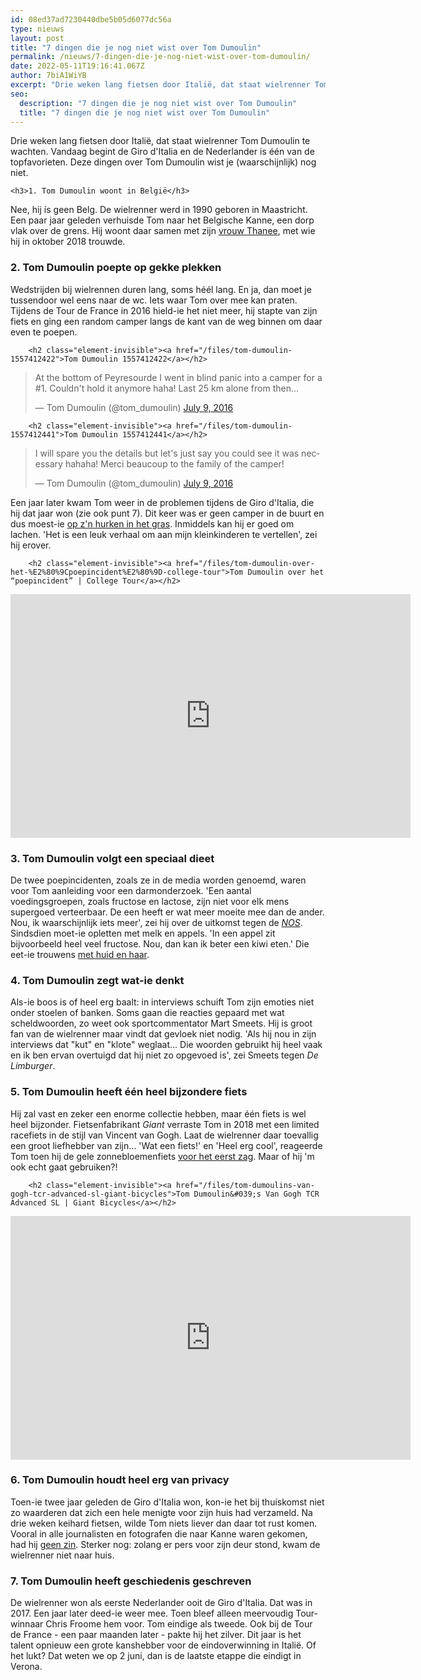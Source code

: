 ```yaml
---
id: 08ed37ad7230440dbe5b05d6077dc56a
type: nieuws
layout: post
title: "7 dingen die je nog niet wist over Tom Dumoulin"
permalink: /nieuws/7-dingen-die-je-nog-niet-wist-over-tom-dumoulin/
date: 2022-05-11T19:16:41.067Z
author: 7biA1WiYB
excerpt: "Drie weken lang fietsen door Italië, dat staat wielrenner Tom Dumoulin te wachten. Vandaag begint de Giro d'Italia en de Nederlander is één van de topfavorieten. Deze dingen over Tom Dumoulin wist je (waarschijnlijk) nog niet.  "
seo:
  description: "7 dingen die je nog niet wist over Tom Dumoulin"
  title: "7 dingen die je nog niet wist over Tom Dumoulin"
---
```

Drie weken lang fietsen door Italië, dat staat wielrenner Tom Dumoulin te wachten. Vandaag begint de Giro d'Italia en de Nederlander is één van de topfavorieten. Deze dingen over Tom Dumoulin wist je (waarschijnlijk) nog niet.  

    <h3>1. Tom Dumoulin woont in België</h3>
<p>Nee, hij ís geen Belg. De wielrenner werd in 1990 geboren in Maastricht. Een paar jaar geleden verhuisde Tom naar het Belgische Kanne, een dorp vlak over de grens. Hij woont daar samen met zijn <a href="https://www.1limburg.nl/tom-dumoulin-trouwt-met-zijn-grote-liefde?context=section-230" target="_blank">vrouw Thanee</a>, met wie hij in oktober 2018 trouwde.</p>
<h3>2. Tom Dumoulin poepte op gekke plekken</h3>
<p>Wedstrijden bij wielrennen duren lang, soms héél lang. En ja, dan moet je tussendoor wel eens naar de wc. Iets waar Tom over mee kan praten. Tijdens de Tour de France in 2016 hield-ie het niet meer, hij stapte van zijn fiets en ging een random camper langs de kant van de weg binnen om daar even te poepen. </p>
<p><div class="media media-element-container media-default"><div id="file-537129" class="file file-document file-text-oembed">

        <h2 class="element-invisible"><a href="/files/tom-dumoulin-1557412422">Tom Dumoulin 1557412422</a></h2>
    
  
  <div class="content">
    
<blockquote class="twitter-tweet" data-width="550"><p lang="en" dir="ltr">At the bottom of Peyresourde I went in blind panic into a camper for a #1. Couldn&#39;t hold it anymore haha! Last 25 km alone from then...</p>&mdash; Tom Dumoulin (@tom_dumoulin) <a href="https://twitter.com/tom_dumoulin/status/751810927687852032?ref_src=twsrc%5Etfw">July 9, 2016</a></blockquote>
<script async="" src="https://platform.twitter.com/widgets.js" charset="utf-8"></script>
  </div>

  
</div>
</div>
<p><div class="media media-element-container media-default"><div id="file-537130" class="file file-document file-text-oembed">

        <h2 class="element-invisible"><a href="/files/tom-dumoulin-1557412441">Tom Dumoulin 1557412441</a></h2>
    
  
  <div class="content">
    
<blockquote class="twitter-tweet" data-width="550"><p lang="en" dir="ltr">I will spare you the details but let&#39;s just say you could see it was necessary hahaha! Merci beaucoup to the family of the camper!</p>&mdash; Tom Dumoulin (@tom_dumoulin) <a href="https://twitter.com/tom_dumoulin/status/751811166477905920?ref_src=twsrc%5Etfw">July 9, 2016</a></blockquote>
<script async="" src="https://platform.twitter.com/widgets.js" charset="utf-8"></script>
  </div>

  
</div>
</div>
<p>Een jaar later kwam Tom weer in de problemen tijdens de Giro d'Italia, die hij dat jaar won (zie ook punt 7). Dit keer was er geen camper in de buurt en dus moest-ie <a href="https://www.youtube.com/watch?v=Br2fsbH9sy8" target="_blank">op z'n hurken in het gras</a>. Inmiddels kan hij er goed om lachen. 'Het is een leuk verhaal om aan mijn kleinkinderen te vertellen', zei hij erover.</p>
<p><div class="media media-element-container media-default"><div id="file-537132" class="file file-video file-video-youtube">

        <h2 class="element-invisible"><a href="/files/tom-dumoulin-over-het-%E2%80%9Cpoepincident%E2%80%9D-college-tour">Tom Dumoulin over het “poepincident” | College Tour</a></h2>
    
  
  <div class="content">
    <div class="media-youtube-video media-element file-default media-youtube-1">
  <iframe class="media-youtube-player" width="640" height="390" title="Tom Dumoulin over het “poepincident” | College Tour" src="https://www.youtube.com/embed/chFcI9qgd2w?wmode=opaque&controls=" name="Tom Dumoulin over het “poepincident” | College Tour" frameborder="0" allowfullscreen="">Video van Tom Dumoulin over het “poepincident” | College Tour</iframe>
</div>
  </div>

  
</div>
</div>
<h3>3. Tom Dumoulin volgt een speciaal dieet</h3>
<p>De twee poepincidenten, zoals ze in de media worden genoemd, waren voor Tom aanleiding voor een darmonderzoek. 'Een aantal voedingsgroepen, zoals fructose en lactose, zijn niet voor elk mens supergoed verteerbaar. De een heeft er wat meer moeite mee dan de ander. Nou, ik waarschijnlijk iets meer', zei hij over de uitkomst tegen de <a href="https://nos.nl/artikel/2226794-dumoulin-mijdt-appels-en-melk-om-nieuw-poepincident-te-voorkomen.html" target="_blank"><em>NOS</em></a>. Sindsdien moet-ie opletten met melk en appels. 'In een appel zit bijvoorbeeld heel veel fructose. Nou, dan kan ik beter een kiwi eten.' Die eet-ie trouwens <a href="https://www.1limburg.nl/culinaire-tip-tom-dumoulin-eet-kiwis-met-huid-en-haar?context=section-230" target="_blank">met huid en haar</a>.</p>
<h3>4. Tom Dumoulin zegt wat-ie denkt</h3>
<p>Als-ie boos is of heel erg baalt: in interviews schuift Tom zijn emoties niet onder stoelen of banken. Soms gaan die reacties gepaard met wat scheldwoorden, zo weet ook sportcommentator Mart Smeets. Hij is groot fan van de wielrenner maar vindt dat gevloek niet nodig. 'Als hij nou in zijn interviews dat "kut" en "klote" weglaat... Die woorden gebruikt hij heel vaak en ik ben ervan overtuigd dat hij niet zo opgevoed is', zei Smeets tegen <em>De Limburger</em>.</p>
<h3>5. Tom Dumoulin heeft één heel bijzondere fiets</h3>
<p>Hij zal vast en zeker een enorme collectie hebben, maar één fiets is wel heel bijzonder. Fietsenfabrikant <em>Giant </em>verraste Tom in 2018 met een limited racefiets in de stijl van Vincent van Gogh. Laat de wielrenner daar toevallig een groot liefhebber van zijn... 'Wat een fiets!' en 'Heel erg cool', reageerde Tom toen hij de gele zonnebloemenfiets <a href="https://www.youtube.com/watch?time_continue=125&amp;v=K0VvuI5ZiPg" target="_blank">voor het eerst zag</a>. Maar of hij 'm ook echt gaat gebruiken?!</p>
<p><div class="media media-element-container media-default"><div id="file-537136" class="file file-video file-video-youtube">

        <h2 class="element-invisible"><a href="/files/tom-dumoulins-van-gogh-tcr-advanced-sl-giant-bicycles">Tom Dumoulin&#039;s Van Gogh TCR Advanced SL | Giant Bicycles</a></h2>
    
  
  <div class="content">
    <div class="media-youtube-video media-element file-default media-youtube-2">
  <iframe class="media-youtube-player" width="640" height="390" title="Tom Dumoulin&#039;s Van Gogh TCR Advanced SL | Giant Bicycles" src="https://www.youtube.com/embed/K0VvuI5ZiPg?wmode=opaque&controls=" name="Tom Dumoulin&#039;s Van Gogh TCR Advanced SL | Giant Bicycles" frameborder="0" allowfullscreen="">Video van Tom Dumoulin&amp;#039;s Van Gogh TCR Advanced SL | Giant Bicycles</iframe>
</div>
  </div>

  
</div>
</div>
<h3>6. Tom Dumoulin houdt heel erg van privacy</h3>
<p>Toen-ie twee jaar geleden de Giro d'Italia won, kon-ie het bij thuiskomst niet zo waarderen dat zich een hele menigte voor zijn huis had verzameld. Na drie weken keihard fietsen, wilde Tom niets liever dan daar tot rust komen. Vooral in alle journalisten en fotografen die naar Kanne waren gekomen, had hij <a href="https://www.1limburg.nl/dumoulin-komt-niet-naar-huis-zo-lang-pers-voor-woning-staat" target="_blank">geen zin</a>. Sterker nog: zolang er pers voor zijn deur stond, kwam de wielrenner niet naar huis.</p>
<h3>7. Tom Dumoulin heeft geschiedenis geschreven</h3>
<p>De wielrenner won als eerste Nederlander ooit de Giro d'Italia. Dat was in 2017. Een jaar later deed-ie weer mee. Toen bleef alleen meervoudig Tour-winnaar Chris Froome hem voor. Tom eindige als tweede. Ook bij de Tour de France - een paar maanden later - pakte hij het zilver. Dit jaar is het talent opnieuw een grote kanshebber voor de eindoverwinning in Italië. Of het lukt? Dat weten we op 2 juni, dan is de laatste etappe die eindigt in Verona.</p>  
